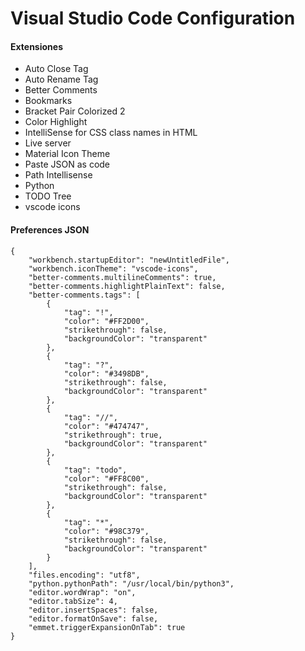 # Visual Studio Code Configuration

#### Extensiones

- Auto Close Tag
- Auto Rename Tag
- Better Comments
- Bookmarks
- Bracket Pair Colorized 2
- Color Highlight
- IntelliSense for CSS class names in HTML
- Live server
- Material Icon Theme
- Paste JSON as code
- Path Intellisense
- Python
- TODO Tree
- vscode icons

#### Preferences JSON
```
{
	"workbench.startupEditor": "newUntitledFile",
	"workbench.iconTheme": "vscode-icons",
	"better-comments.multilineComments": true,
	"better-comments.highlightPlainText": false,
	"better-comments.tags": [
		{
			"tag": "!",
			"color": "#FF2D00",
			"strikethrough": false,
			"backgroundColor": "transparent"
		},
		{
			"tag": "?",
			"color": "#3498DB",
			"strikethrough": false,
			"backgroundColor": "transparent"
		},
		{
			"tag": "//",
			"color": "#474747",
			"strikethrough": true,
			"backgroundColor": "transparent"
		},
		{
			"tag": "todo",
			"color": "#FF8C00",
			"strikethrough": false,
			"backgroundColor": "transparent"
		},
		{
			"tag": "*",
			"color": "#98C379",
			"strikethrough": false,
			"backgroundColor": "transparent"
		}
	],
	"files.encoding": "utf8",
	"python.pythonPath": "/usr/local/bin/python3",
	"editor.wordWrap": "on",
	"editor.tabSize": 4,
	"editor.insertSpaces": false,
	"editor.formatOnSave": false,
	"emmet.triggerExpansionOnTab": true
}
```
